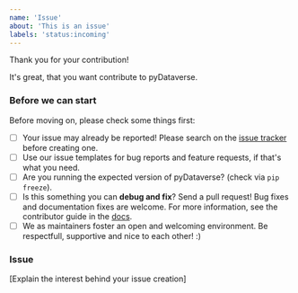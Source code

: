 ```yaml
---
name: 'Issue'
about: 'This is an issue'
labels: 'status:incoming'
---
```


<!--- Provide a general summary of your changes in the Title above -->
<!-- You can erase any parts of this template not applicable to your Issue. -->

Thank you for your contribution!

It's great, that you want contribute to pyDataverse.

### Before we can start

Before moving on, please check some things first:

* [ ] Your issue may already be reported! Please search on the [issue tracker](https://github.com/AUSSDA/pyDataverse/issues) before creating one.
* [ ] Use our issue templates for bug reports and feature requests, if that's what you need.
* [ ] Are you running the expected version of pyDataverse? (check via `pip freeze`).
* [ ] Is this something you can **debug and fix**? Send a pull request! Bug fixes and documentation fixes are welcome. For more information, see the contributor guide in the [docs](https://pydataverse.readthedocs.io/).
* [ ] We as maintainers foster an open and welcoming environment. Be respectfull, supportive and nice to each other! :)

### Issue

[Explain the interest behind your issue creation]
